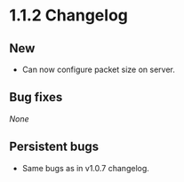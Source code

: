 # 1.1.2 Changelog

## New

- Can now configure packet size on server.

## Bug fixes

*None*

## Persistent bugs

- Same bugs as in v1.0.7 changelog.


